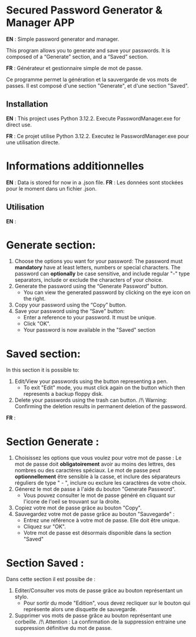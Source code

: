  # __Secured Password Generator & Manager APP__

__EN__ : Simple password generator and manager.

This program allows you to generate and save your passwords.
It is composed of a “Generate” section, and a “Saved” section.

__FR__ : Générateur et gestionnaire simple de mot de passe.

Ce programme permet la génération et la sauvergarde de vos mots de passes.
Il est composé d'une section "Generate", et d'une section "Saved".

## __Installation__

__EN__ : This project uses Python 3.12.2. 
     Execute PasswordManager.exe for direct use.

__FR__ : Ce projet utilise Python 3.12.2.
     Executez le PasswordManager.exe pour une utilisation directe.

# __Informations additionnelles__

__EN__ : 
Data is stored for now in a .json file. 
__FR__ : 
Les données sont stockées pour le moment dans un fichier .json.

## __Utilisation__

__EN__ : 

# Generate section:
1) Choose the options you want for your password:
    The password must **mandatory** have at least letters, numbers or special characters.
    The password can **optionally** be case sensitive, and include regular "-" type separators, include or exclude the characters of your choice.
2) Generate the password using the “Generate Password” button.
    - You can view the generated password by clicking on the eye icon on the right.
3) Copy your password using the “Copy” button.
3) Save your password using the “Save” button:
    - Enter a reference to your password. It must be unique.
    - Click "OK".
    - Your password is now available in the "Saved" section

# Saved section:

In this section it is possible to:
1) Edit/View your passwords using the button representing a pen.
    - To exit "Edit" mode, you must click again on the button which then represents a backup floppy disk.
2) Delete your passwords using the trash can button.
/!\ Warning: Confirming the deletion results in permanent deletion of the password.

__FR__ : 

# Section Generate : 
1) Choisissez les options que vous voulez pour votre mot de passe : 
    Le mot de passe doit **obligatoirement** avoir au moins des lettres, des nombres ou des caractères spéciaux.
    Le mot de passe peut **optionnellement** être sensible à la casse, et inclure des séparateurs réguliers de type " - ", inclure ou exclure les caractères de votre choix.
2) Génerez le mot de passe à l'aide du bouton "Generate Password".
    - Vous pouvez consulter le mot de passe généré en cliquant sur l'icone de l'oeil se trouvant sur la droite.
3) Copiez votre mot de passe grâce au bouton "Copy".
3) Sauvegardez votre mot de passe grâce au bouton "Sauvegarde" : 
    - Entrez une référence à votre mot de passe. Elle doit être unique.
    - Cliquez sur "OK".
    - Votre mot de passe est désormais disponible dans la section "Saved"

# Section Saved : 

Dans cette section il est possibe de : 
1) Editer/Consulter vos mots de passe grâce au bouton représentant un stylo. 
    - Pour sortir du mode "Edition", vous devez recliquer sur le bouton qui représente alors une disquette de sauvegarde.
2) Supprimer vos mots de passe grâce au bouton représentant une corbeille.
/!\ Attention : La confirmation de la suppression entraine une suppression définitive du mot de passe.